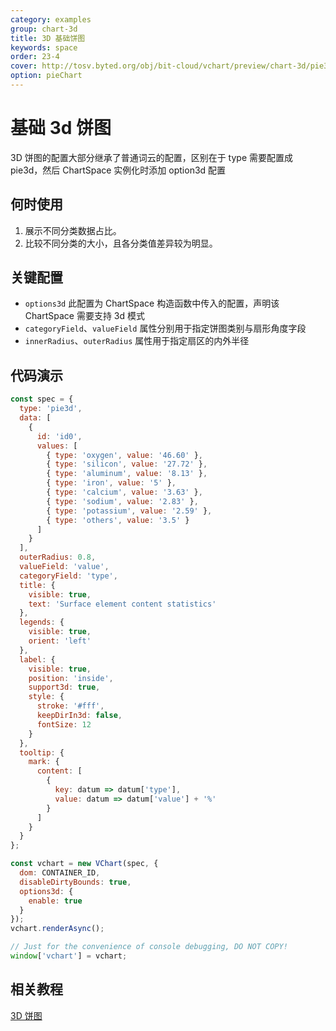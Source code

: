 ```yaml
---
category: examples
group: chart-3d
title: 3D 基础饼图
keywords: space
order: 23-4
cover: http://tosv.byted.org/obj/bit-cloud/vchart/preview/chart-3d/pie3d.png
option: pieChart
---
```


# 基础 3d 饼图

3D 饼图的配置大部分继承了普通词云的配置，区别在于 type 需要配置成 pie3d，然后 ChartSpace 实例化时添加 option3d 配置

## 何时使用

1. 展示不同分类数据占比。
2. 比较不同分类的大小，且各分类值差异较为明显。

## 关键配置

- `options3d` 此配置为 ChartSpace 构造函数中传入的配置，声明该 ChartSpace 需要支持 3d 模式
- `categoryField`、`valueField` 属性分别用于指定饼图类别与扇形角度字段
- `innerRadius`、`outerRadius` 属性用于指定扇区的内外半径

## 代码演示

```javascript livedemo
const spec = {
  type: 'pie3d',
  data: [
    {
      id: 'id0',
      values: [
        { type: 'oxygen', value: '46.60' },
        { type: 'silicon', value: '27.72' },
        { type: 'aluminum', value: '8.13' },
        { type: 'iron', value: '5' },
        { type: 'calcium', value: '3.63' },
        { type: 'sodium', value: '2.83' },
        { type: 'potassium', value: '2.59' },
        { type: 'others', value: '3.5' }
      ]
    }
  ],
  outerRadius: 0.8,
  valueField: 'value',
  categoryField: 'type',
  title: {
    visible: true,
    text: 'Surface element content statistics'
  },
  legends: {
    visible: true,
    orient: 'left'
  },
  label: {
    visible: true,
    position: 'inside',
    support3d: true,
    style: {
      stroke: '#fff',
      keepDirIn3d: false,
      fontSize: 12
    }
  },
  tooltip: {
    mark: {
      content: [
        {
          key: datum => datum['type'],
          value: datum => datum['value'] + '%'
        }
      ]
    }
  }
};

const vchart = new VChart(spec, {
  dom: CONTAINER_ID,
  disableDirtyBounds: true,
  options3d: {
    enable: true
  }
});
vchart.renderAsync();

// Just for the convenience of console debugging, DO NOT COPY!
window['vchart'] = vchart;
```

## 相关教程

[3D 饼图](link)
